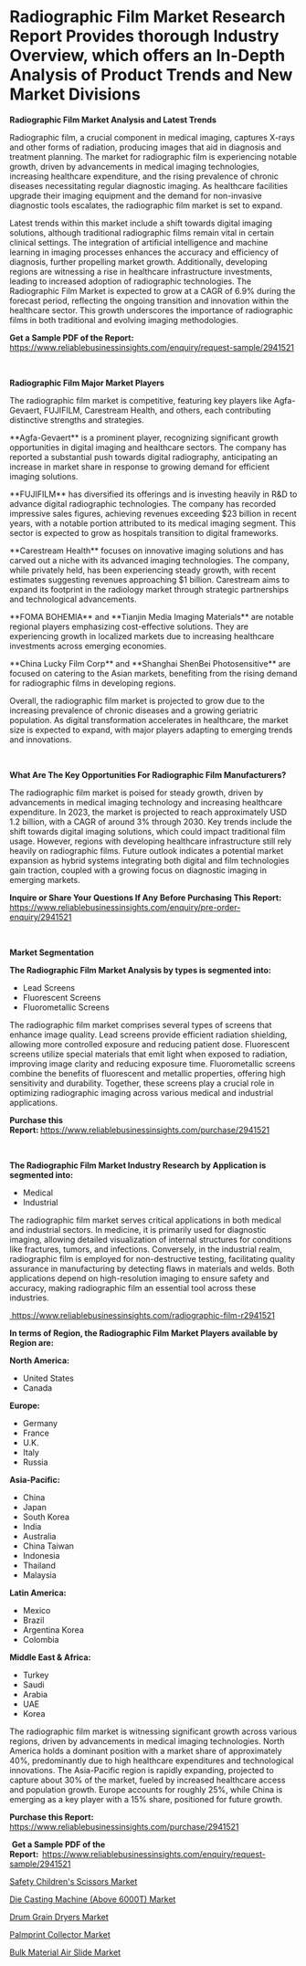 <p><h1>Radiographic Film Market Research Report Provides thorough Industry Overview, which offers an In-Depth Analysis of Product Trends and New Market Divisions</h1></p><p><strong>Radiographic Film Market Analysis and Latest Trends</strong></p>
<p><p>Radiographic film, a crucial component in medical imaging, captures X-rays and other forms of radiation, producing images that aid in diagnosis and treatment planning. The market for radiographic film is experiencing notable growth, driven by advancements in medical imaging technologies, increasing healthcare expenditure, and the rising prevalence of chronic diseases necessitating regular diagnostic imaging. As healthcare facilities upgrade their imaging equipment and the demand for non-invasive diagnostic tools escalates, the radiographic film market is set to expand.</p><p>Latest trends within this market include a shift towards digital imaging solutions, although traditional radiographic films remain vital in certain clinical settings. The integration of artificial intelligence and machine learning in imaging processes enhances the accuracy and efficiency of diagnosis, further propelling market growth. Additionally, developing regions are witnessing a rise in healthcare infrastructure investments, leading to increased adoption of radiographic technologies. The Radiographic Film Market is expected to grow at a CAGR of 6.9% during the forecast period, reflecting the ongoing transition and innovation within the healthcare sector. This growth underscores the importance of radiographic films in both traditional and evolving imaging methodologies.</p></p>
<p><strong>Get a Sample PDF of the Report:&nbsp;</strong> <a href="https://www.reliablebusinessinsights.com/enquiry/request-sample/2941521?utm_campaign=1091&utm_medium=2&utm_source=Github&utm_content=ia&utm_term=15032025&utm_id=radiographic-film">https://www.reliablebusinessinsights.com/enquiry/request-sample/2941521</a></p>
<p>&nbsp;</p>
<p><strong>Radiographic Film Major Market Players</strong></p>
<p><p>The radiographic film market is competitive, featuring key players like Agfa-Gevaert, FUJIFILM, Carestream Health, and others, each contributing distinctive strengths and strategies. </p><p>**Agfa-Gevaert** is a prominent player, recognizing significant growth opportunities in digital imaging and healthcare sectors. The company has reported a substantial push towards digital radiography, anticipating an increase in market share in response to growing demand for efficient imaging solutions.</p><p>**FUJIFILM** has diversified its offerings and is investing heavily in R&D to advance digital radiographic technologies. The company has recorded impressive sales figures, achieving revenues exceeding $23 billion in recent years, with a notable portion attributed to its medical imaging segment. This sector is expected to grow as hospitals transition to digital frameworks.</p><p>**Carestream Health** focuses on innovative imaging solutions and has carved out a niche with its advanced imaging technologies. The company, while privately held, has been experiencing steady growth, with recent estimates suggesting revenues approaching $1 billion. Carestream aims to expand its footprint in the radiology market through strategic partnerships and technological advancements.</p><p>**FOMA BOHEMIA** and **Tianjin Media Imaging Materials** are notable regional players emphasizing cost-effective solutions. They are experiencing growth in localized markets due to increasing healthcare investments across emerging economies. </p><p>**China Lucky Film Corp** and **Shanghai ShenBei Photosensitive** are focused on catering to the Asian markets, benefiting from the rising demand for radiographic films in developing regions. </p><p>Overall, the radiographic film market is projected to grow due to the increasing prevalence of chronic diseases and a growing geriatric population. As digital transformation accelerates in healthcare, the market size is expected to expand, with major players adapting to emerging trends and innovations.</p></p>
<p>&nbsp;</p>
<p><strong>What Are The Key Opportunities For Radiographic Film Manufacturers?</strong></p>
<p><p>The radiographic film market is poised for steady growth, driven by advancements in medical imaging technology and increasing healthcare expenditure. In 2023, the market is projected to reach approximately USD 1.2 billion, with a CAGR of around 3% through 2030. Key trends include the shift towards digital imaging solutions, which could impact traditional film usage. However, regions with developing healthcare infrastructure still rely heavily on radiographic films. Future outlook indicates a potential market expansion as hybrid systems integrating both digital and film technologies gain traction, coupled with a growing focus on diagnostic imaging in emerging markets.</p></p>
<p><strong>Inquire or Share Your Questions If Any Before Purchasing This Report:</strong> <a href="https://www.reliablebusinessinsights.com/enquiry/pre-order-enquiry/2941521?utm_campaign=1091&utm_medium=2&utm_source=Github&utm_content=ia&utm_term=15032025&utm_id=radiographic-film">https://www.reliablebusinessinsights.com/enquiry/pre-order-enquiry/2941521</a></p>
<p>&nbsp;</p>
<p><strong>Market Segmentation</strong></p>
<p><strong>The Radiographic Film Market Analysis by types is segmented into:</strong></p>
<p><ul><li>Lead Screens</li><li>Fluorescent Screens</li><li>Fluorometallic Screens</li></ul></p>
<p><p>The radiographic film market comprises several types of screens that enhance image quality. Lead screens provide efficient radiation shielding, allowing more controlled exposure and reducing patient dose. Fluorescent screens utilize special materials that emit light when exposed to radiation, improving image clarity and reducing exposure time. Fluorometallic screens combine the benefits of fluorescent and metallic properties, offering high sensitivity and durability. Together, these screens play a crucial role in optimizing radiographic imaging across various medical and industrial applications.</p></p>
<p><strong>Purchase this Report:&nbsp;</strong><a href="https://www.reliablebusinessinsights.com/purchase/2941521?utm_campaign=1091&utm_medium=2&utm_source=Github&utm_content=ia&utm_term=15032025&utm_id=radiographic-film">https://www.reliablebusinessinsights.com/purchase/2941521</a></p>
<p>&nbsp;</p>
<p><strong>The Radiographic Film Market Industry Research by Application is segmented into:</strong></p>
<p><ul><li>Medical</li><li>Industrial</li></ul></p>
<p><p>The radiographic film market serves critical applications in both medical and industrial sectors. In medicine, it is primarily used for diagnostic imaging, allowing detailed visualization of internal structures for conditions like fractures, tumors, and infections. Conversely, in the industrial realm, radiographic film is employed for non-destructive testing, facilitating quality assurance in manufacturing by detecting flaws in materials and welds. Both applications depend on high-resolution imaging to ensure safety and accuracy, making radiographic film an essential tool across these industries.</p></p>
<p><a href="https://www.reliablebusinessinsights.com/radiographic-film-r2941521?utm_campaign=1091&utm_medium=2&utm_source=Github&utm_content=ia&utm_term=15032025&utm_id=radiographic-film">&nbsp;https://www.reliablebusinessinsights.com/radiographic-film-r2941521</a></p>
<p><strong>In terms of Region, the Radiographic Film Market Players available by Region are:</strong></p>
<p>
    <p> <strong> North America: </strong>
        <ul>
            <li>United States</li>
            <li>Canada</li>
        </ul>
        </p> 
    <p> <strong> Europe: </strong>
        <ul>
            <li>Germany</li>
            <li>France</li>
            <li>U.K.</li>
            <li>Italy</li>
            <li>Russia</li>
        </ul>
        </p> 
    <p> <strong> Asia-Pacific: </strong>
        <ul>
            <li>China</li>
            <li>Japan</li>
            <li>South Korea</li>
            <li>India</li>
            <li>Australia</li>
            <li>China Taiwan</li>
            <li>Indonesia</li>
            <li>Thailand</li>
            <li>Malaysia</li>
        </ul>
        </p> 
    <p> <strong> Latin America: </strong>
        <ul>
            <li>Mexico</li>
            <li>Brazil</li>
            <li>Argentina Korea</li>
            <li>Colombia</li>
        </ul>
        </p> 
    <p> <strong> Middle East & Africa: </strong>
        <ul>
            <li>Turkey</li>
            <li>Saudi</li>
            <li>Arabia</li>
            <li>UAE</li>
            <li>Korea</li>
        </ul>
    </p>
    </p>
<p><p>The radiographic film market is witnessing significant growth across various regions, driven by advancements in medical imaging technologies. North America holds a dominant position with a market share of approximately 40%, predominantly due to high healthcare expenditures and technological innovations. The Asia-Pacific region is rapidly expanding, projected to capture about 30% of the market, fueled by increased healthcare access and population growth. Europe accounts for roughly 25%, while China is emerging as a key player with a 15% share, positioned for future growth.</p></p>
<p><strong>Purchase this Report: </strong><a href="https://www.reliablebusinessinsights.com/purchase/2941521?utm_campaign=1091&utm_medium=2&utm_source=Github&utm_content=ia&utm_term=15032025&utm_id=radiographic-film">https://www.reliablebusinessinsights.com/purchase/2941521</a></p>
<p>&nbsp;<strong>Get a Sample PDF of the Report:&nbsp;&nbsp;</strong><a href="https://www.reliablebusinessinsights.com/enquiry/request-sample/2941521?utm_campaign=1091&utm_medium=2&utm_source=Github&utm_content=ia&utm_term=15032025&utm_id=radiographic-film">https://www.reliablebusinessinsights.com/enquiry/request-sample/2941521</a></p>
<p><strong></strong></p>
<p><p><a href="https://github.com/edderkoliso1/Market-Research-Report-List-1/blob/main/safety-childrens-scissors-market.md?utm_campaign=1091&utm_medium=2&utm_source=Github&utm_content=ia&utm_term=15032025&utm_id=radiographic-film">Safety Children's Scissors Market</a></p><p><a href="https://github.com/gorbaicodaro/Market-Research-Report-List-1/blob/main/die-casting-machine-above-6000t-market.md?utm_campaign=1091&utm_medium=2&utm_source=Github&utm_content=ia&utm_term=15032025&utm_id=radiographic-film">Die Casting Machine (Above 6000T) Market</a></p><p><a href="https://github.com/sarialahipff/Market-Research-Report-List-1/blob/main/drum-grain-dryers-market.md?utm_campaign=1091&utm_medium=2&utm_source=Github&utm_content=ia&utm_term=15032025&utm_id=radiographic-film">Drum Grain Dryers Market</a></p><p><a href="https://github.com/seemagarbeha/Market-Research-Report-List-1/blob/main/palmprint-collector-market.md?utm_campaign=1091&utm_medium=2&utm_source=Github&utm_content=ia&utm_term=15032025&utm_id=radiographic-film">Palmprint Collector Market</a></p><p><a href="https://github.com/mafeasavzal/Market-Research-Report-List-1/blob/main/bulk-material-air-slide-market.md?utm_campaign=1091&utm_medium=2&utm_source=Github&utm_content=ia&utm_term=15032025&utm_id=radiographic-film">Bulk Material Air Slide Market</a></p></p>